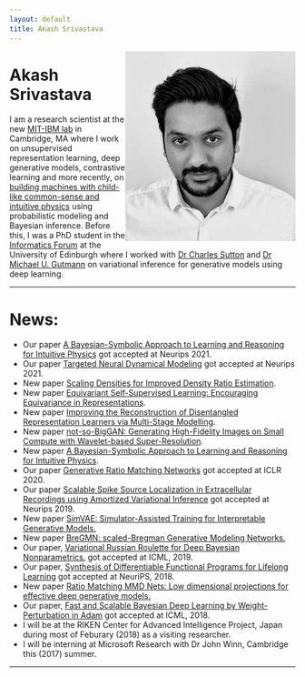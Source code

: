 ```yaml
---
layout: default
title: Akash Srivastava
---
```


<!-- <div class="blurb">
	<h1>Akash Srivastava</h1>
	<p>![profile](/profile.jpg) I'm a PhD student in the <a href="http://www.ed.ac.uk/informatics/about/location/forum">Informatics Forum </a>, 
		University of Edinburgh.</p>
	<p>I'm currently working with <a href="http://homepages.inf.ed.ac.uk/csutton/">Dr Charles Sutton</a> 
		on <a href="https://www.cs.princeton.edu/courses/archive/fall11/cos597C/lectures/variational-inference-i.pdf"> ![profile](/profile.jpg)  <img style="float: left;" src="/profile.jpg">
		variational inference</a> and <br>interactive machine learning primarily for unsupervised models. </p>
</div><!-- /.blurb --> 

<img style="float: right;" src="profile_akash.jpeg">

#   Akash Srivastava
I am a research scientist at the new [MIT-IBM lab](https://mitibmwatsonailab.mit.edu/) in Cambridge, MA where I work on unsupervised representation learning, deep generative models, contrastive learning and more recently, on [building machines with child-like common-sense and intuitive physics](https://bcs.mit.edu/) using probabilistic modeling and Bayesian inference. 
Before this, I was a PhD student in the [Informatics Forum](http://www.ed.ac.uk/informatics/about/location/forum) at the University of Edinburgh where I worked with [Dr Charles Sutton](http://homepages.inf.ed.ac.uk/csutton/) and [Dr Michael U. Gutmann](https://sites.google.com/site/michaelgutmann/) on variational inference for generative models using deep learning.

---

# News:
- Our paper [A Bayesian-Symbolic Approach to Learning and Reasoning for Intuitive Physics](/research/a_bayesian_symbolic_approach_t.pdf) got accepted at Neurips 2021.
- Our paper [Targeted Neural Dynamical Modeling](/research/targeted_neural_dynamical_mode.pdf) got accepted at Neurips 2021.
- New paper [Scaling Densities for Improved Density Ratio Estimation](/research/CoB.pdf).
- New paper [Equivariant Self-Supervised Learning: Encouraging Equivariance in Representations](https://arxiv.org/pdf/2111.00899.pdf).
- New paper [Improving the Reconstruction of Disentangled Representation Learners via Multi-Stage Modelling](https://arxiv.org/abs/2010.13187).
- New paper [not-so-BigGAN: Generating High-Fidelity Images on Small Compute with Wavelet-based Super-Resolution](https://arxiv.org/abs/2009.04433).
- New paper [A Bayesian-Symbolic Approach to Learning and Reasoning for Intuitive Physics](https://openreview.net/pdf?id=-YCAwPdyPKw).
- Our paper [Generative Ratio Matching Networks](https://openreview.net/pdf?id=SJg7spEYDS) got accepted at ICLR 2020.
- Our paper [Scalable Spike Source Localization in Extracellular Recordings using Amortized Variational Inference](http://akashgit.github.io/research/cole.pdf) got accepted at Neurips 2019.
- New paper [SimVAE: Simulator-Assisted Training for Interpretable Generative Models.](http://akashgit.github.io/research/simvae.pdf)
- New paper [BreGMN: scaled-Bregman Generative Modeling Networks.](http://akashgit.github.io/research/BregmanGAN2020.pdf)
- Our paper, [Variational Russian Roulette for Deep Bayesian Nonparametrics.](http://xuk.ai/assets/xu2019rave.pdf) got accepted at ICML, 2019.
- Our paper, [Synthesis of Differentiable Functional Programs for Lifelong Learning](https://arxiv.org/abs/1804.00218) got accepted at NeuriPS, 2018.
- New paper [Ratio Matching MMD Nets: Low dimensional projections for effective deep generative models.](http://akashgit.github.io/research/rmn.pdf) 
- Our paper, [Fast and Scalable Bayesian Deep Learning by Weight-Perturbation in Adam](https://arxiv.org/abs/1806.04854) got accepted at ICML, 2018.
- I will be at the RIKEN Center for Advanced Intelligence Project, Japan during most of Feburary (2018) as a visiting researcher.
- I will be interning at Microsoft Research with Dr John Winn, Cambridge this (2017) summer.

---



